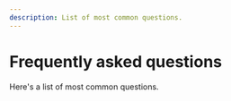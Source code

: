 ```yaml
---
description: List of most common questions.
---
```


# Frequently asked questions
Here's a list of most common questions.